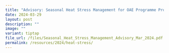 ```yaml
---
title: "Advisory: Seasonal Heat Stress Management for OAE Programme Providers"
date: 2024-03-29
layout: post
description: ""
image: ""
variant: tiptap
file_url: /files/Seasonal_Heat_Stress_Management_Advisory_Mar_2024.pdf
permalink: /resources/2024/heat-stress/
---
```


